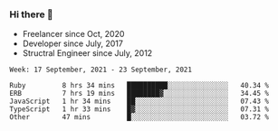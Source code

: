 ### Hi there 👋

- Freelancer since Oct, 2020
- Developer since July, 2017
- Structral Engineer since July, 2012

<!--START_SECTION:waka-->
```text
Week: 17 September, 2021 - 23 September, 2021

Ruby         8 hrs 34 mins   ██████████░░░░░░░░░░░░░░░   40.34 % 
ERB          7 hrs 19 mins   ████████▓░░░░░░░░░░░░░░░░   34.45 % 
JavaScript   1 hr 34 mins    ██░░░░░░░░░░░░░░░░░░░░░░░   07.43 % 
TypeScript   1 hr 33 mins    █▓░░░░░░░░░░░░░░░░░░░░░░░   07.31 % 
Other        47 mins         █░░░░░░░░░░░░░░░░░░░░░░░░   03.72 % 
```
<!--END_SECTION:waka-->
